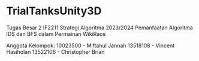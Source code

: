 # TrialTanksUnity3D
Tugas Besar 2 IF2211 Strategi Algoritma 2023/2024
Pemanfaatan Algoritma IDS dan BFS dalam Permainan WikiRace

Anggota Kelompok:
10023500 - Miftahul Jannah
13518108 - Vincent Hasiholan
13522106 - Christopher Brian